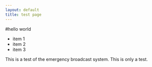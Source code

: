 ```yaml
---
layout: default
title: test page
---
```

#hello world

* item 1
* item 2
* item 3 

This is a test of the emergency broadcast system. This is only a test. 
